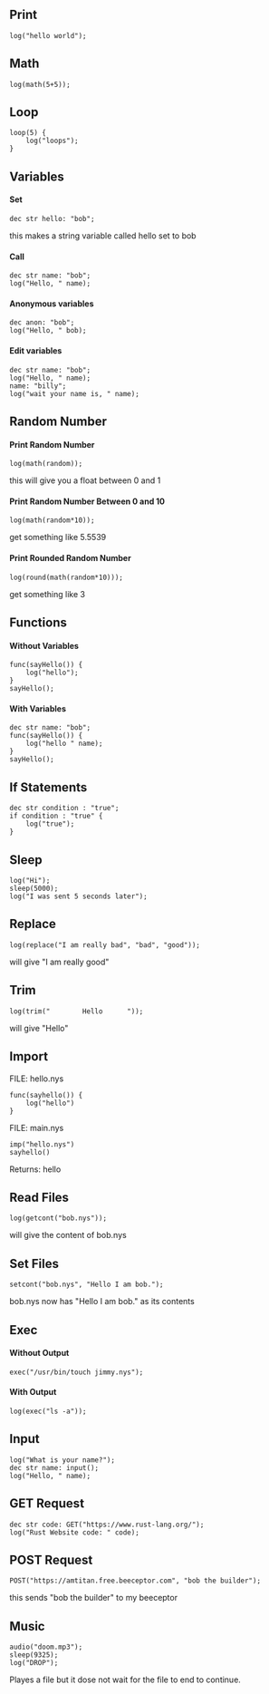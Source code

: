 ## Print
```
log("hello world");
```

## Math
```
log(math(5+5));
```

## Loop
```
loop(5) {
    log("loops");
}
```

## Variables
#### Set
```
dec str hello: "bob";
```
this makes a string variable called hello set to bob

#### Call
```
dec str name: "bob";
log("Hello, " name);
```

#### Anonymous variables
```
dec anon: "bob";
log("Hello, " bob);
```
#### Edit variables
```
dec str name: "bob";
log("Hello, " name);
name: "billy";
log("wait your name is, " name);
```


## Random Number
#### Print Random Number
```
log(math(random));
```
this will give you a float between 0 and 1

#### Print Random Number Between 0 and 10

```
log(math(random*10));
```
get something like 5.5539

#### Print Rounded Random Number
```
log(round(math(random*10)));
```
get something like 3

## Functions
#### Without Variables
```
func(sayHello()) {
    log("hello");
}
sayHello();
```

#### With Variables
```
dec str name: "bob";
func(sayHello()) {
    log("hello " name);
}
sayHello();
```

## If Statements
```
dec str condition : "true";
if condition : "true" {
    log("true");
}
```

## Sleep
```
log("Hi");
sleep(5000);
log("I was sent 5 seconds later");
```

## Replace
```
log(replace("I am really bad", "bad", "good"));
```
will give "I am really good"

## Trim
```
log(trim("        Hello      "));
```
will give "Hello"

## Import
FILE: hello.nys
```
func(sayhello()) {
    log("hello")
}
```
FILE: main.nys
```
imp("hello.nys")
sayhello()
```
Returns: hello

## Read Files
```
log(getcont("bob.nys"));
```
will give the content of bob.nys

## Set Files
```
setcont("bob.nys", "Hello I am bob.");
```
bob.nys now has "Hello I am bob." as its contents

## Exec
#### Without Output
```
exec("/usr/bin/touch jimmy.nys");
```

#### With Output
```
log(exec("ls -a"));
```

## Input
```
log("What is your name?");
dec str name: input();
log("Hello, " name);
```

## GET Request
```
dec str code: GET("https://www.rust-lang.org/");
log("Rust Website code: " code);
```

## POST Request
```
POST("https://amtitan.free.beeceptor.com", "bob the builder");
```
this sends "bob the builder" to my beeceptor

## Music
```
audio("doom.mp3");
sleep(9325);
log("DROP");
```
Playes a file but it dose not wait for the file to end to continue.
